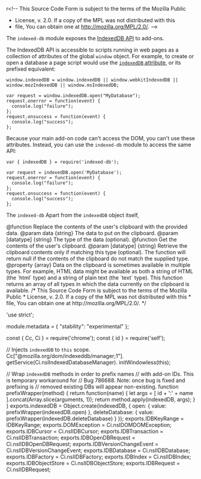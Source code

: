 r<!-- This Source Code Form is subject to the terms of the Mozilla Public
   - License, v. 2.0. If a copy of the MPL was not distributed with this
   - file, You can obtain one at http://mozilla.org/MPL/2.0/. -->

The `indexed-db` module exposes the
[IndexedDB API](https://developer.mozilla.org/en-US/docs/IndexedDB)
to add-ons.

The IndexedDB API is accessible to scripts running in web pages
as a collection of attributes of the global `window` object.
For example, to create or open a database a page script would use the
[`indexedDB` attribute](https://developer.mozilla.org/en-US/docs/IndexedDB/IDBEnvironment),
or its prefixed equivalent:

    window.indexedDB = window.indexedDB || window.webkitIndexedDB || window.mozIndexedDB || window.msIndexedDB;

    var request = window.indexedDB.open("MyDatabase");
    request.onerror = function(event) {
      console.log("failure");
    };
    request.onsuccess = function(event) {
      console.log("success");
    };

Because your main add-on code can't access the DOM, you can't use these
attributes. Instead, you can use the `indexed-db` module to access the same
API:

    var { indexedDB } = require('indexed-db');

    var request = indexedDB.open('MyDatabase');
    request.onerror = function(event) {
      console.log("failure");
    };
    request.onsuccess = function(event) {
      console.log("success");
    };

The `indexed-db`
Apart from the `indexedDB` object itself, 

<api name="set">
@function
  Replace the contents of the user's clipboard with the provided data.
@param data {string}
  The data to put on the clipboard.
@param [datatype] {string}
  The type of the data (optional).
</api>

<api name="get">
@function
  Get the contents of the user's clipboard.
@param [datatype] {string}
  Retrieve the clipboard contents only if matching this type (optional).
  The function will return null if the contents of the clipboard do not match
  the supplied type.
</api>

<api name="currentFlavors">
@property {array}
  Data on the clipboard is sometimes available in multiple types. For example,
  HTML data might be available as both a string of HTML (the `html` type)
  and a string of plain text (the `text` type). This function returns an array
  of all types in which the data currently on the clipboard is available.
</api>
/* This Source Code Form is subject to the terms of the Mozilla Public
 * License, v. 2.0. If a copy of the MPL was not distributed with this
 * file, You can obtain one at http://mozilla.org/MPL/2.0/. */

'use strict';

module.metadata = {
  "stability": "experimental"
};

const { Cc, Ci } = require('chrome');
const { id } = require('self');

// Injects `indexedDB` to `this` scope.
Cc["@mozilla.org/dom/indexeddb/manager;1"].
getService(Ci.nsIIndexedDatabaseManager).
initWindowless(this);

// Wrap `indexedDB` methods in order to prefix names
// with add-on IDs. This is temporary workaround for
// Bug 786688. Note: once bug is fixed and prefixing is
// removed existing DBs will appear non-existing.
function prefixWrapper(method) {
  return function(name) {
    let args = [ id + ':' + name ].concat(Array.slice(arguments, 1));
    return method.apply(indexedDB, args);
  }
}
exports.indexedDB = Object.create(indexedDB, {
  open: { value: prefixWrapper(indexedDB.open) },
  deleteDatabase: { value: prefixWrapper(indexedDB.deleteDatabase) }
});
exports.IDBKeyRange = IDBKeyRange;
exports.DOMException = Ci.nsIDOMDOMException;
exports.IDBCursor = Ci.nsIIDBCursor;
exports.IDBTransaction = Ci.nsIIDBTransaction;
exports.IDBOpenDBRequest = Ci.nsIIDBOpenDBRequest;
exports.IDBVersionChangeEvent = Ci.nsIIDBVersionChangeEvent;
exports.IDBDatabase = Ci.nsIIDBDatabase;
exports.IDBFactory = Ci.nsIIDBFactory;
exports.IDBIndex = Ci.nsIIDBIndex;
exports.IDBObjectStore = Ci.nsIIDBObjectStore;
exports.IDBRequest = Ci.nsIIDBRequest;
